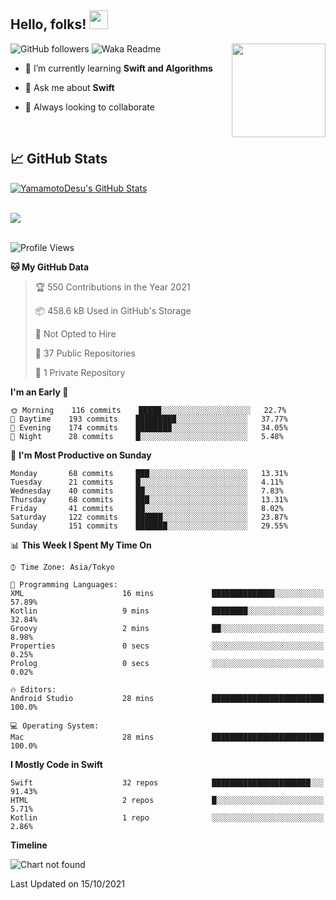 ## Hello, folks! <img src="https://raw.githubusercontent.com/MartinHeinz/MartinHeinz/master/wave.gif" width="30px"> 
<p>
<img align="right" src="https://media.giphy.com/media/26ufdb3cYKwbRtYVW/giphy.gif" style="max-width:100%;" height="150px">
 
![GitHub followers](https://img.shields.io/github/followers/YamamotoDesu?label=Follow&style=social)
![Waka Readme](https://github.com/YamamotoDesu/YamamotoDesu/workflows/Waka%20Readme/badge.svg)
 
- 🌱 I’m currently learning **Swift and Algorithms**  
 
- 💬 Ask me about **Swift**  
 
- 👯 Always looking to collaborate
</p>
<br>

## &#x1f4c8; GitHub Stats
<a href="https://github.com/YamamotoDesu/YamamotoDesu">
  <img align="center" src="https://github-readme-stats.vercel.app/api?username=YamamotoDesu&show_icons=true&line_height=27&count_private=true&title_color=ffffff&text_color=c9cacc&icon_color=2bbc8a&bg_color=1d1f21&hide=contribs,prs&show_icons=true" alt="YamamotoDesu's GitHub Stats" /><br><br>
</a>

![](https://github-profile-summary-cards.vercel.app/api/cards/profile-details?username=YamamotoDesu&theme=vue)
<br><br>

<!--START_SECTION:waka-->
![Profile Views](http://img.shields.io/badge/Profile%20Views-6-blue)

**🐱 My GitHub Data** 

> 🏆 550 Contributions in the Year 2021
 > 
> 📦 458.6 kB Used in GitHub's Storage 
 > 
> 🚫 Not Opted to Hire
 > 
> 📜 37 Public Repositories 
 > 
> 🔑 1 Private Repository 
 > 
**I'm an Early 🐤** 

```text
🌞 Morning    116 commits    █████░░░░░░░░░░░░░░░░░░░░   22.7% 
🌆 Daytime    193 commits    █████████░░░░░░░░░░░░░░░░   37.77% 
🌃 Evening    174 commits    ████████░░░░░░░░░░░░░░░░░   34.05% 
🌙 Night      28 commits     █░░░░░░░░░░░░░░░░░░░░░░░░   5.48%

```
📅 **I'm Most Productive on Sunday** 

```text
Monday       68 commits     ███░░░░░░░░░░░░░░░░░░░░░░   13.31% 
Tuesday      21 commits     █░░░░░░░░░░░░░░░░░░░░░░░░   4.11% 
Wednesday    40 commits     ██░░░░░░░░░░░░░░░░░░░░░░░   7.83% 
Thursday     68 commits     ███░░░░░░░░░░░░░░░░░░░░░░   13.31% 
Friday       41 commits     ██░░░░░░░░░░░░░░░░░░░░░░░   8.02% 
Saturday     122 commits    ██████░░░░░░░░░░░░░░░░░░░   23.87% 
Sunday       151 commits    ███████░░░░░░░░░░░░░░░░░░   29.55%

```


📊 **This Week I Spent My Time On** 

```text
⌚︎ Time Zone: Asia/Tokyo

💬 Programming Languages: 
XML                      16 mins             ██████████████░░░░░░░░░░░   57.89% 
Kotlin                   9 mins              ████████░░░░░░░░░░░░░░░░░   32.84% 
Groovy                   2 mins              ██░░░░░░░░░░░░░░░░░░░░░░░   8.98% 
Properties               0 secs              ░░░░░░░░░░░░░░░░░░░░░░░░░   0.25% 
Prolog                   0 secs              ░░░░░░░░░░░░░░░░░░░░░░░░░   0.02%

🔥 Editors: 
Android Studio           28 mins             █████████████████████████   100.0%

💻 Operating System: 
Mac                      28 mins             █████████████████████████   100.0%

```

**I Mostly Code in Swift** 

```text
Swift                    32 repos            ██████████████████████░░░   91.43% 
HTML                     2 repos             █░░░░░░░░░░░░░░░░░░░░░░░░   5.71% 
Kotlin                   1 repo              ░░░░░░░░░░░░░░░░░░░░░░░░░   2.86%

```


**Timeline**

![Chart not found](https://raw.githubusercontent.com/YamamotoDesu/YamamotoDesu/main/charts/bar_graph.png) 


 Last Updated on 15/10/2021
<!--END_SECTION:waka-->
